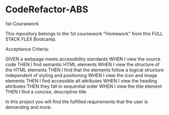 # CodeRefactor-ABS
1st-Coursework 

This repository belongs to the 1st coursework "Homework" from this FULL STACK FLEX Bootcamp.

Acceptance Criteria:

GIVEN a webpage meets accessibility standards
WHEN I view the source code
THEN I find semantic HTML elements
WHEN I view the structure of the HTML elements
THEN I find that the elements follow a logical structure independent of styling and positioning
WHEN I view the icon and image elements
THEN I find accessible alt attributes
WHEN I view the heading attributes
THEN they fall in sequential order
WHEN I view the title element
THEN I find a concise, descriptive title

In this project you will find the fulfilled requirements that the user is demanding and more.
